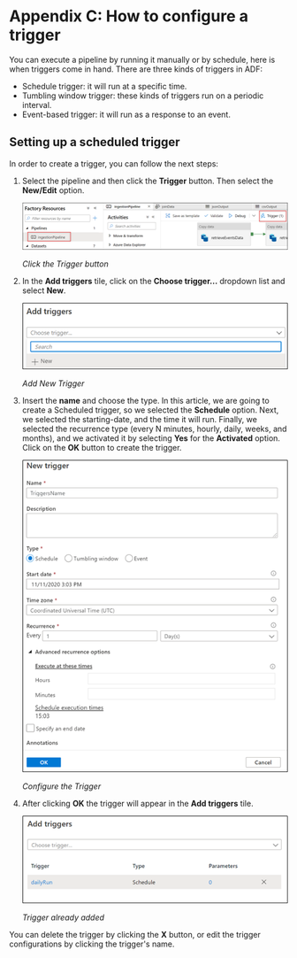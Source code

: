 # Appendix C: How to configure a trigger

You can execute a pipeline by running it manually or by schedule, here is when triggers come in hand. There are three kinds of triggers in ADF:

- Schedule trigger: it will run at a specific time.
- Tumbling window trigger: these kinds of triggers run on a periodic interval.
- Event-based trigger: it will run as a response to an event.

## Setting up a scheduled trigger

In order to create a trigger, you can follow the next steps:

1. Select the pipeline and then click the **Trigger** button. Then select the **New/Edit** option.

    ![image.png](../images/image6.png)

    _Click the Trigger button_

2. In the **Add triggers** tile, click on the **Choose trigger...** dropdown list and select **New**.

    ![image.png](../images/image7.png)

    _Add New Trigger_

3. Insert the **name** and choose the type. In this article, we are going to create a Scheduled trigger, so we selected the **Schedule** option. Next, we selected the starting-date, and the time it will run. Finally, we selected the recurrence type (every N minutes, hourly, daily, weeks, and months), and we activated it by selecting **Yes** for the **Activated** option. Click on the **OK** button to create the trigger.

    ![image.png](../images/image8.png)

    _Configure the Trigger_

4. After clicking **OK** the trigger will appear in the **Add triggers** tile.

    ![image.png](../images/image9.png)

    _Trigger already added_

You can delete the trigger by clicking the **X** button, or edit the trigger configurations by clicking the trigger's name.
